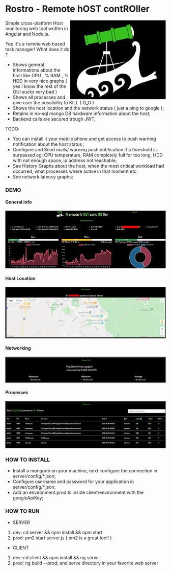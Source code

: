 
# Rostro - Remote hOST contROller

<img src="./images/boat-gif.gif" align="right" width="300">

Simple cross-platform Host monitoring web tool written in Angular and Node.js.

Yep it's a remote web based task manager! What does it do ?
 
* Shows general informations about the host like CPU , % RAM , % HDD in very nice graphs ( yes I know the rest of the GUI sucks very bad ) 
* Shows all processes and give user the possibility to KILL ( O_O )
* Shows the host location and the network status ( just a ping to google );
* Retains in no-sql mongo DB hardware information about the host;
* Backend calls are secured trough JWT;  

TODO:
* You can install it your mobile phone and get access to push warning notification about the host status ;
* Configure and Send mails/ warning push notification if a threshold is surpassed eg: CPU temperature, 
  RAM completely full for too long, HDD with not enough space, ip address not reachable;
* See History Graphs about the host, when the most critical workload had occurred, what processes where active in that moment etc.
* See network latency graphs;   

### DEMO 

#### General info
![General info](./readme/general-info.gif)
#### Host Location
![Host Location](./readme/map.jpg)
#### Networking
![Network](./readme/network.jpg)
#### Processes
![Processes](./readme/process.jpg)

### HOW TO INSTALL

* Install a mongodb on your machine, next configure the connection in server/config/*.json;
* Configure username and password for your application in server/config/*.json;
* Add an environment.prod.ts inside client/environment with the googleApiKey;

### HOW TO RUN

* SERVER

1) dev: cd server && npm install && npm start
2) prod: pm2 start server.js ( pm2 is a great tool! )

* CLIENT
1) dev: cd client && npm install && ng serve
2) prod: ng build --prod; and serve directory in your favorite web server



